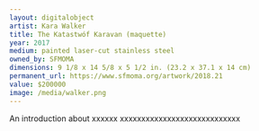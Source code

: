 ```yaml
---
layout: digitalobject
artist: Kara Walker
title: The Katastwóf Karavan (maquette)
year: 2017
medium: painted laser-cut stainless steel
owned_by: SFMOMA
dimensions: 9 1/8 x 14 5/8 x 5 1/2 in. (23.2 x 37.1 x 14 cm)
permanent_url: https://www.sfmoma.org/artwork/2018.21
value: $200000
image: /media/walker.png
---
```

An introduction about xxxxxx
xxxxxxxxxxxxxxxxxxxxxxxxxxxx